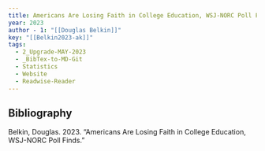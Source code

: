 ```yaml
---
title: Americans Are Losing Faith in College Education, WSJ-NORC Poll Finds
year: 2023
author - 1: "[[Douglas Belkin]]"
key: "[[Belkin2023-ak]]"
tags:
  - 2_Upgrade-MAY-2023
  - _BibTex-to-MD-Git
  - Statistics
  - Website
  - Readwise-Reader
---
```


## Bibliography
Belkin, Douglas. 2023. “Americans Are Losing Faith in College Education, WSJ-NORC Poll Finds.”